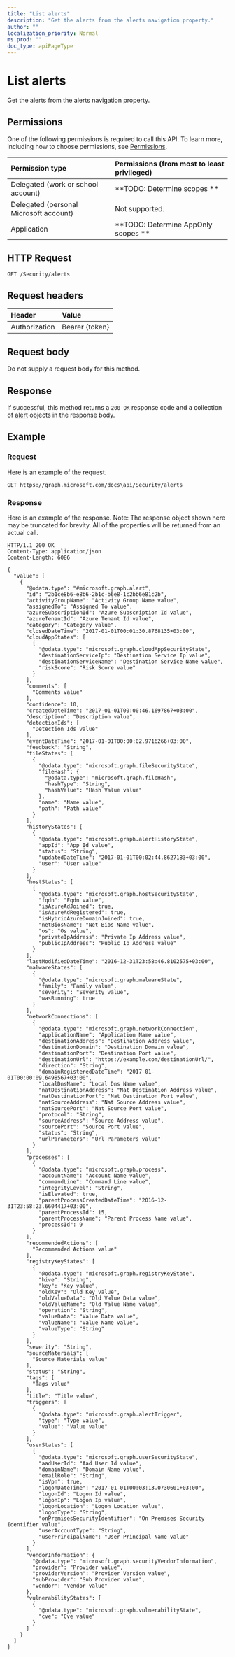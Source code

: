```yaml
---
title: "List alerts"
description: "Get the alerts from the alerts navigation property."
author: ""
localization_priority: Normal
ms.prod: ""
doc_type: apiPageType
---
```


# List alerts

Get the alerts from the alerts navigation property.

## Permissions
One of the following permissions is required to call this API. To learn more, including how to choose permissions, see [Permissions](/concepts/permissions-reference.md).

|Permission type|Permissions (from most to least privileged)|
|:---|:---|
|Delegated (work or school account)|**TODO: Determine scopes **|
|Delegated (personal Microsoft account)|Not supported.|
|Application|**TODO: Determine AppOnly scopes **|

## HTTP Request
<!-- {
  "blockType": "ignored"
}
-->
``` http
GET /Security/alerts
```

## Request headers
|Header|Value|
|:---|:---|
|Authorization|Bearer {token}|

## Request body
Do not supply a request body for this method.

## Response
If successful, this method returns a `200 OK` response code and a collection of [alert](../resources/alert.md) objects in the response body.

## Example

### Request
Here is an example of the request.
<!-- {
  "blockType": "request",
  "name": "get_alert"
}
-->
``` http
GET https://graph.microsoft.com/docs\api/Security/alerts
```

### Response
Here is an example of the response. Note: The response object shown here may be truncated for brevity. All of the properties will be returned from an actual call.
<!-- {
  "blockType": "response",
  "truncated": true,
  "@odata.type": "collection(microsoft.graph.alert)"
}
-->
``` http
HTTP/1.1 200 OK
Content-Type: application/json
Content-Length: 6086

{
  "value": [
    {
      "@odata.type": "#microsoft.graph.alert",
      "id": "2b1ce8b6-e8b6-2b1c-b6e8-1c2bb6e81c2b",
      "activityGroupName": "Activity Group Name value",
      "assignedTo": "Assigned To value",
      "azureSubscriptionId": "Azure Subscription Id value",
      "azureTenantId": "Azure Tenant Id value",
      "category": "Category value",
      "closedDateTime": "2017-01-01T00:01:30.8768135+03:00",
      "cloudAppStates": [
        {
          "@odata.type": "microsoft.graph.cloudAppSecurityState",
          "destinationServiceIp": "Destination Service Ip value",
          "destinationServiceName": "Destination Service Name value",
          "riskScore": "Risk Score value"
        }
      ],
      "comments": [
        "Comments value"
      ],
      "confidence": 10,
      "createdDateTime": "2017-01-01T00:00:46.1697867+03:00",
      "description": "Description value",
      "detectionIds": [
        "Detection Ids value"
      ],
      "eventDateTime": "2017-01-01T00:00:02.9716266+03:00",
      "feedback": "String",
      "fileStates": [
        {
          "@odata.type": "microsoft.graph.fileSecurityState",
          "fileHash": {
            "@odata.type": "microsoft.graph.fileHash",
            "hashType": "String",
            "hashValue": "Hash Value value"
          },
          "name": "Name value",
          "path": "Path value"
        }
      ],
      "historyStates": [
        {
          "@odata.type": "microsoft.graph.alertHistoryState",
          "appId": "App Id value",
          "status": "String",
          "updatedDateTime": "2017-01-01T00:02:44.8627183+03:00",
          "user": "User value"
        }
      ],
      "hostStates": [
        {
          "@odata.type": "microsoft.graph.hostSecurityState",
          "fqdn": "Fqdn value",
          "isAzureAdJoined": true,
          "isAzureAdRegistered": true,
          "isHybridAzureDomainJoined": true,
          "netBiosName": "Net Bios Name value",
          "os": "Os value",
          "privateIpAddress": "Private Ip Address value",
          "publicIpAddress": "Public Ip Address value"
        }
      ],
      "lastModifiedDateTime": "2016-12-31T23:58:46.8102575+03:00",
      "malwareStates": [
        {
          "@odata.type": "microsoft.graph.malwareState",
          "family": "Family value",
          "severity": "Severity value",
          "wasRunning": true
        }
      ],
      "networkConnections": [
        {
          "@odata.type": "microsoft.graph.networkConnection",
          "applicationName": "Application Name value",
          "destinationAddress": "Destination Address value",
          "destinationDomain": "Destination Domain value",
          "destinationPort": "Destination Port value",
          "destinationUrl": "https://example.com/destinationUrl/",
          "direction": "String",
          "domainRegisteredDateTime": "2017-01-01T00:00:09.6498567+03:00",
          "localDnsName": "Local Dns Name value",
          "natDestinationAddress": "Nat Destination Address value",
          "natDestinationPort": "Nat Destination Port value",
          "natSourceAddress": "Nat Source Address value",
          "natSourcePort": "Nat Source Port value",
          "protocol": "String",
          "sourceAddress": "Source Address value",
          "sourcePort": "Source Port value",
          "status": "String",
          "urlParameters": "Url Parameters value"
        }
      ],
      "processes": [
        {
          "@odata.type": "microsoft.graph.process",
          "accountName": "Account Name value",
          "commandLine": "Command Line value",
          "integrityLevel": "String",
          "isElevated": true,
          "parentProcessCreatedDateTime": "2016-12-31T23:58:23.6604417+03:00",
          "parentProcessId": 15,
          "parentProcessName": "Parent Process Name value",
          "processId": 9
        }
      ],
      "recommendedActions": [
        "Recommended Actions value"
      ],
      "registryKeyStates": [
        {
          "@odata.type": "microsoft.graph.registryKeyState",
          "hive": "String",
          "key": "Key value",
          "oldKey": "Old Key value",
          "oldValueData": "Old Value Data value",
          "oldValueName": "Old Value Name value",
          "operation": "String",
          "valueData": "Value Data value",
          "valueName": "Value Name value",
          "valueType": "String"
        }
      ],
      "severity": "String",
      "sourceMaterials": [
        "Source Materials value"
      ],
      "status": "String",
      "tags": [
        "Tags value"
      ],
      "title": "Title value",
      "triggers": [
        {
          "@odata.type": "microsoft.graph.alertTrigger",
          "type": "Type value",
          "value": "Value value"
        }
      ],
      "userStates": [
        {
          "@odata.type": "microsoft.graph.userSecurityState",
          "aadUserId": "Aad User Id value",
          "domainName": "Domain Name value",
          "emailRole": "String",
          "isVpn": true,
          "logonDateTime": "2017-01-01T00:03:13.0730601+03:00",
          "logonId": "Logon Id value",
          "logonIp": "Logon Ip value",
          "logonLocation": "Logon Location value",
          "logonType": "String",
          "onPremisesSecurityIdentifier": "On Premises Security Identifier value",
          "userAccountType": "String",
          "userPrincipalName": "User Principal Name value"
        }
      ],
      "vendorInformation": {
        "@odata.type": "microsoft.graph.securityVendorInformation",
        "provider": "Provider value",
        "providerVersion": "Provider Version value",
        "subProvider": "Sub Provider value",
        "vendor": "Vendor value"
      },
      "vulnerabilityStates": [
        {
          "@odata.type": "microsoft.graph.vulnerabilityState",
          "cve": "Cve value"
        }
      ]
    }
  ]
}
```

